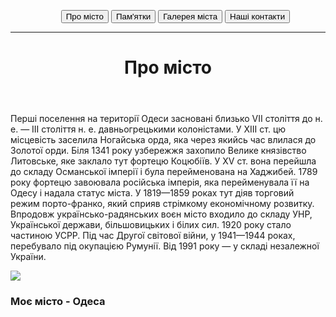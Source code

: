 <html>
    <head>
    </head>
    <body>
        <header>
            <nav>
                <ul>
                    <il><button>Про місто</button></il>
                    <il><button>Пам'ятки</button></il>
                    <il><button>Галерея міста</button></il>
                    <il><button>Наші контакти</button></il>
                </ul>
            </nav>
            <hr>
            <h1>Про місто</h1>
        </header>
        <section>
                <p>Перші поселення на території Одеси засновані близько VII століття до н. е. — III століття н. е. давньогрецькими колоністами. У ХІІІ ст. цю місцевість заселила Ногайська орда, яка через якийсь час влилася до Золотої орди. Біля 1341 року узбережжя захопило Велике князівство Литовське, яке заклало тут фортецю Коцюбіїв. У XV ст. вона перейшла до складу Османської імперії і була перейменована на Хаджибей. 1789 року фортецю завоювала російська імперія, яка перейменувала її на Одесу і надала статус міста. У 1819—1859 роках тут діяв торговий режим порто-франко, який сприяв стрімкому економічному розвитку. Впродовж українсько-радянських воєн місто входило до складу УНР, Української держави, більшовицьких і білих сил. 1920 року стало частиною УСРР. Під час Другої світової війни, у 1941—1944 роках, перебувало під окупацією Румунії. Від 1991 року — у складі незалежної України.</p>      
                <il><img src="C:\Users\lenul\Pictures\Images\or.png"></il>     
        </section>
        <footer> 
            <h3> Моє місто - Одеса</h3>
            <ul> 
                <il><img src=></il>
                <il><img src=></il>
                <il><img src=></il>
            </ul>
        </footer>
    </body>


</html>

